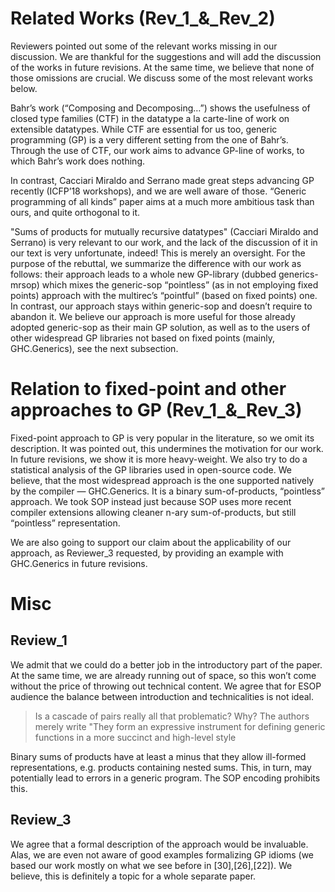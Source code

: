 # Related Works (Rev_1_&_Rev_2)

Reviewers pointed out some of the relevant works missing in our discussion. We are thankful for the suggestions and will add the discussion of the works in future revisions. At the same time, we believe that none of those omissions are crucial. We discuss some of the most relevant works below.

Bahr’s work (“Composing and Decomposing…”) shows the usefulness of closed type families (CTF) in the datatype a la carte-line of work on extensible datatypes. While CTF are essential for us too, generic programming (GP) is a very different setting from the one of Bahr’s. Through the use of CTF, our work aims to advance GP-line of works, to which Bahr’s work does nothing.

In contrast, Cacciari Miraldo and Serrano made great steps advancing GP recently (ICFP’18 workshops), and we are well aware of those. “Generic programming of all kinds” paper aims at a much more ambitious task than ours, and quite orthogonal to it.

"Sums of products for mutually recursive datatypes" (Cacciari Miraldo and Serrano) is very relevant to our work, and the lack of the discussion of it in our text is very unfortunate, indeed! This is merely an oversight. For the purpose of the rebuttal, we summarize the difference with our work as follows: their approach leads to a whole new GP-library (dubbed generics-mrsop) which mixes the generic-sop “pointless” (as in not employing fixed points) approach with the multirec’s “pointful” (based on fixed points) one. In contrast, our approach stays within generic-sop and doesn’t require to abandon it. We believe our approach is more useful for those already adopted generic-sop as their main GP solution, as well as to the users of other widespread GP libraries not based on fixed points (mainly, GHC.Generics), see the next subsection.

# Relation to fixed-point and other approaches to GP (Rev_1_&_Rev_3)

Fixed-point approach to GP is very popular in the literature, so we omit its description. It was pointed out, this undermines the motivation for our work. In future revisions, we show it is more heavy-weight. We also try to do a statistical analysis of the GP libraries used in open-source code. We believe, that the most widespread approach is the one supported natively by the compiler — GHC.Generics. It is a binary sum-of-products, “pointless” approach. We took SOP instead just because SOP uses more recent compiler extensions allowing cleaner n-ary sum-of-products, but still “pointless” representation.

We are also going to support our claim about the applicability of our approach, as Reviewer_3 requested, by providing an example with GHC.Generics in future revisions.

# Misc

## Review_1

We admit that we could do a better job in the introductory part of the paper. At the same time, we are already running out of space, so this won’t come without the price of throwing out technical content. We agree that for ESOP audience the balance between introduction and technicalities is not ideal.

> Is a cascade of pairs really all that problematic? Why? The authors merely write "They form an expressive instrument for defining generic functions in a more succinct and high-level style

Binary sums of products have at least a minus that they allow ill-formed representations, e.g. products containing nested sums. This, in turn, may potentially lead to errors in a generic program. The SOP encoding prohibits this.

## Review_3

We agree that a formal description of the approach would be invaluable. Alas, we are even not aware of good examples formalizing GP idioms (we based our work mostly on what we see before in [30],[26],[22]). We believe, this is definitely a topic for a whole separate paper.
